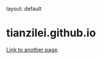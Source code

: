 layout: default
# tianzilei.github.io
[Link to another page](./_post/YYYY-MM-DD-NAME-OF-POST.html).
